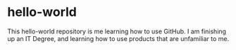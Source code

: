 # hello-world
This hello-world repository is me learning how to use GitHub.
I am finishing up an IT Degree, and learning how to use products that are unfamiliar to me.
